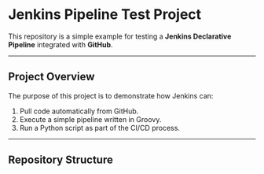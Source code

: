 #  Jenkins Pipeline Test Project

This repository is a simple example for testing a **Jenkins Declarative Pipeline** integrated with **GitHub**.

---

##  Project Overview

The purpose of this project is to demonstrate how Jenkins can:
1. Pull code automatically from GitHub.
2. Execute a simple pipeline written in Groovy.
3. Run a Python script as part of the CI/CD process.

---

##  Repository Structure

